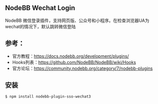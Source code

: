 ## NodeBB Wechat Login

NodeBB 微信登录插件，支持网页版、公众号和小程序。在检查浏览器UA为wechat的情况下，默认跳转微信登陆

## 参考：
- 官方教程：https://docs.nodebb.org/development/plugins/  
- Hooks列表：https://github.com/NodeBB/NodeBB/wiki/Hooks
- 官方论坛：https://community.nodebb.org/category/7/nodebb-plugins

## 安装
```bash
$ npm install nodebb-plugin-sso-wechat3
```
